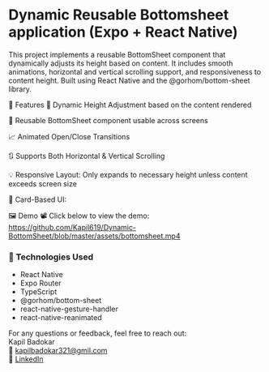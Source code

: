 # Dynamic Reusable Bottomsheet application (Expo + React Native)

This project implements a reusable BottomSheet component that dynamically adjusts its height based on content. It includes smooth animations, horizontal and vertical scrolling support, and responsiveness to content height. Built using React Native and the @gorhom/bottom-sheet library.

🚀 Features
📱 Dynamic Height Adjustment based on the content rendered

🔁 Reusable BottomSheet component usable across screens

📈 Animated Open/Close Transitions

🔃 Supports Both Horizontal & Vertical Scrolling

💡 Responsive Layout: Only expands to necessary height unless content exceeds screen size

🧭 Card-Based UI:


🖼️ Demo
📽 Click below to view the demo:
https://github.com/Kapil619/Dynamic-BottomSheet/blob/master/assets/bottomsheet.mp4


### 🔧 Technologies Used

- React Native
- Expo Router
- TypeScript
- @gorhom/bottom-sheet
- react-native-gesture-handler
- react-native-reanimated


For any questions or feedback, feel free to reach out:<br>
Kapil Badokar<br>
📧 kapilbadokar321@gmil.com <br>
🔗 [LinkedIn](https://www.linkedin.com/in/kapilbadokar/) <br>
